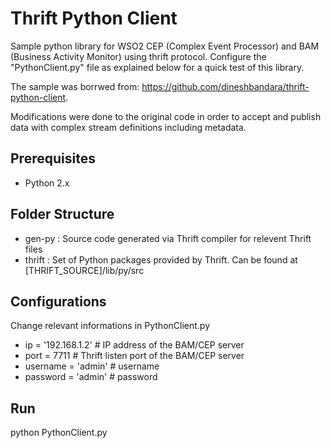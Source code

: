 Thrift Python Client
====================
Sample python library for WSO2 CEP (Complex Event Processor) and BAM (Business Activity Monitor) using thrift protocol. Configure the "PythonClient.py" file as explained below for a quick test of this library. 

The sample was borrwed from: https://github.com/dineshbandara/thrift-python-client.

Modifications were done to the original code in order to accept and publish data with complex stream definitions including metadata.

Prerequisites
--------------

* Python 2.x

Folder Structure
-----------------
* gen-py : Source code generated via Thrift compiler for relevent Thrift files
* thrift : Set of Python packages provided by Thrift. Can be found at [THRIFT_SOURCE]/lib/py/src

Configurations
------------------

Change relevant informations in PythonClient.py
* ip = '192.168.1.2'	# IP address of the BAM/CEP server
* port = 7711		# Thrift listen port of the BAM/CEP server
* username = 'admin'	# username
* password = 'admin' 	# password 

Run
------------
python PythonClient.py
